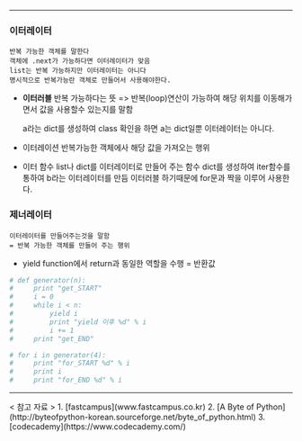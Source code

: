 
---
### 이터레이터 
    반복 가능한 객체를 말한다 
    객체에 .next가 가능하다면 이터레이터가 맞음 
    list는 반복 가능하지만 이터레이터는 아니다 
    명시적으로 반복가능란 객체로 만들어서 사용해야한다.

- **이터러블** 
    반복 가능하다는 뜻 => 반복(loop)연산이 가능하여 
    해당 위치를 이동해가면서 값을 사용할수 있는지를 말함

    a라는 dict를 생성하여 class 확인을 하면 a는 dict일뿐 이터레이터는 아니다. 

- 이터레이션 
반복가능한 객체에사 해당 값을 가져오는 행위 

- 이터 함수 
    list나 dict를 이터레이터로 만들어 주는 함수
    dict를 생성하여  iter함수를 통하여 b라는 이터레이터를 만듬
    이터러블 하기때문에 for문과 짝을 이루어 사용한다. 


### 제너레이터 
    이터레이터를 만들어주는것을 말함 
    = 반복 가능한 객체를 만들어 주는 행위 

- yield
    function에서 return과 동일한 역할을 수행 = 반환값

```py
# def generator(n):
#     print "get_START"
#     i = 0
#     while i < n:
#         yield i
#         print "yield 이후 %d" % i
#         i += 1
#     print "get_END"

# for i in generator(4):
#     print "for_START %d" % i
#     print i
#     print "for_END %d" % i

```    
<hr />
< 참고 자료 >      
    1. [fastcampus](www.fastcampus.co.kr)    
    2. [A Byte of Python](http://byteofpython-korean.sourceforge.net/byte_of_python.html)    
    3. [codecademy](https://www.codecademy.com/)    
